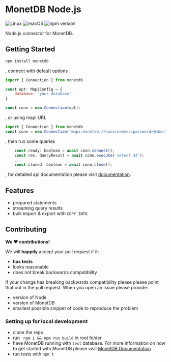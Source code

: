 # MonetDB Node.js

![Linux](https://github.com/MonetDB/monetdb-nodejs/workflows/Linux/badge.svg)
![macOS](https://github.com/MonetDB/monetdb-nodejs/workflows/macos/badge.svg)
![npm version](https://img.shields.io/npm/v/monetdb)

Node.js connector for MonetDB.

## Getting Started

```bash
npm install monetdb
```
, connect with default options

```js
import { Connection } from monetdb

const opt: MapiConfig = {
    database: 'your_database'
}

const conn = new Connection(opt);
```
, or using mapi URL 

```js
import { Connection } from monetdb
const conn = new Connection('mapi:monetdb://<username>:<password>@<hostname>:<port>/<database>');
```
, then run some queries
```js
    const ready: boolean = await conn.connect();
    const res: QueryResult = await conn.execute('select 42');
    ...
    const closed: boolean = await conn.close();
```
, for detailed api documentation please visit [documentation](https://monetdb.github.io/monetdb-nodejs/).
## Features
- prepared statements
- streaming query results
- bulk import & export with `COPY INTO`
## Contributing

**We :heart: contributions!**

We will **happily** accept your pull request if it:

- **has tests**
- looks reasonable
- does not break backwards compatibility

If your change has breaking backwards compatibility please please point that out in the pull request. When you open an issue please provide:
- version of Node
- version of MonetDB
- smallest possible snippet of code to reproduce the problem
### Setting up for local development
- clone the repo
- run ``` npm i && npm run build``` in root folder
- have MonetDB running with `test` database. For more information on how to get started with MonetDB please visit [MonetDB Documentation](https://www.monetdb.org/documentation-Jun2023/user-guide/get-started/)
- run tests with `npm t`

